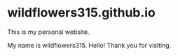 # wildflowers315.github.io
This is my personal website.

My name is wildflowers315. Hello! Thank you for visiting.
